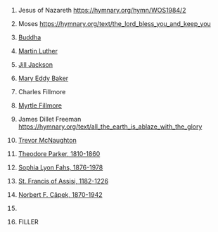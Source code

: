1. Jesus of Nazareth https://hymnary.org/hymn/WOS1984/2
2. Moses https://hymnary.org/text/the_lord_bless_you_and_keep_you
3. [Buddha](https://hymnary.org/hymnal/YBC41957?page=0)
4. [Martin Luther](https://hymnary.org/person/Luther_Martin)
5. [Jill Jackson](https://hymnary.org/person/Jackson_Jill?sort=desc&order=Instances)
6. [Mary Eddy Baker](https://hymnary.org/person/Eddy_MB1)
7. Charles Fillmore
8. [Myrtle Fillmore](https://hymnary.org/person/Fillmore_Myrtle)
9. James Dillet Freeman https://hymnary.org/text/all_the_earth_is_ablaze_with_the_glory
10. [Trevor McNaughton](https://hymnary.org/person/McNaughton_Trevor)
11. [Theodore Parker, 1810-1860](https://hymnary.org/person/Parker_Theodore)
12. [Sophia Lyon Fahs, 1876-1978](https://hymnary.org/person/Fahs_Sophia)
13. [St. Francis of Assisi, 1182-1226](https://hymnary.org/person/Assisi_F1)
14. [Norbert F. Cǎpek, 1870-1942](https://hymnary.org/person/Capek_Norbert)
15. 



16. FILLER

